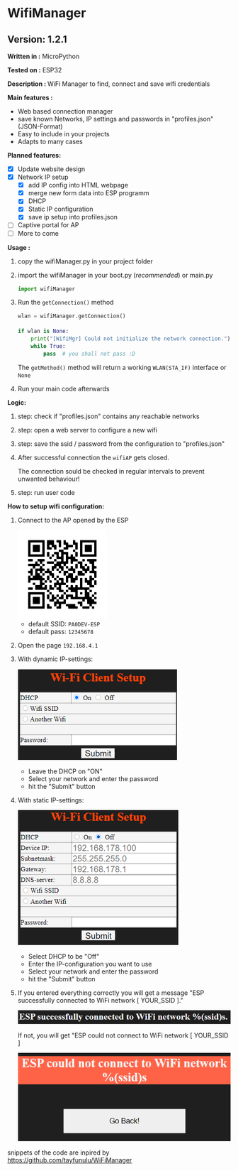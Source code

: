 # WifiManager
 
## Version: 1.2.1

<b>Written in  :</b>   MicroPython

<b>Tested on   :</b>   ESP32

<b>Description : </b> WiFi Manager to find, connect and save wifi credentials

<b>Main features :</b>

- Web based connection manager
- save known Networks, IP settings and passwords in "profiles.json" (JSON-Format)
- Easy to include in your projects
- Adapts to many cases

<b>Planned features:</b>
  
- [X] Update website design
- [X] Network IP setup
    - [X] add IP config into HTML webpage
    - [X] merge new form data into ESP programm
    - [X] DHCP 
    - [X] Static IP configuration
    - [X] save ip setup into profiles.json

- [ ] Captive portal for AP
- [ ] More to come

<b>Usage :</b>

1. copy the wifiManager.py in your project folder
2. import the wifiManager in your boot.py (_recommended_) or main.py 
   
    ```python
    import wifiManager
    ```
3. Run the `getConnection()` method

    ```python
    wlan = wifiManager.getConnection()

    if wlan is None:
        print("[WifiMgr] Could not initialize the network connection.")
        while True:
            pass  # you shall not pass :D
    ```
    The `getMethod()` method will return a working `WLAN(STA_IF)` interface or `None`

4. Run your main code afterwards

<b>Logic: </b>

1. step: check if "profiles.json" contains any reachable networks
2. step: open a web server to configure a new wifi
3. step: save the ssid / password from the configuration to "profiles.json"
4. After successful connection the `wifiAP` gets closed. 
   
    The connection sould be checked in regular intervals to prevent unwanted behaviour!  

5. step: run user code

<b>How to setup wifi configuration:</b>

1. Connect to the AP opened by the ESP
    
    <img src="docs/WiFi_QR.png" alt="WiFi QR code" width=200px>
    
    - default SSID: `PA0DEV-ESP`
    - default pass: `12345678`
2. Open the page `192.168.4.1`
3. With dynamic IP-settings:

    ![DHCP active](docs/Wifi_setup_dhcp.PNG)

    - Leave the DHCP on "ON"
    - Select your network and enter the password
    - hit the "Submit" button
4. With static IP-settings:

    ![DHCP active](docs/Wifi_setup_static.PNG)

    - Select DHCP to be "Off"
    - Enter the IP-configuration you want to use
    - Select your network and enter the password
    - hit the "Submit" button
5. If you entered everything correctly you will get a message "ESP successfully connected to WiFi network [ YOUR_SSID ]."

    <img src="docs/wifi_connected.PNG" alt="ESP-Connected" width=500>
   
   If not, you will get "ESP could not connect to WiFi network [ YOUR_SSID ]

   <img src="docs/wifi_failed.PNG" alt="ESP-Failed" width=500>


snippets of the code are inpired by https://github.com/tayfunulu/WiFiManager


